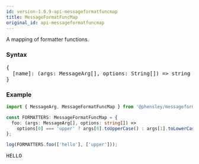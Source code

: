 ```yaml
---
id: version-1.0.9-api-messageformatfuncmap
title: MessageFormatFuncMap
original_id: api-messageformatfuncmap
---
```


A mapping of formatter functions.

### Syntax

<pre class="syntax">
{
  [name]: (args: MessageArg[], options: String[]) => string
}
</pre>

### Example

```typescript
import { MessageArg, MessageFormatFuncMap } from '@phensley/messageformat';

const FORMATTERS: MessageFormatFuncMap = {
  foo: (args: MessageArg[], options: string[]) =>
    options[0] === 'upper' ? args[0].toUpperCase() : args[1].toLowerCase()
};

log(FORMATTERS.foo(['hello'], ['upper']));
```
<pre class="output">
HELLO
</pre>

